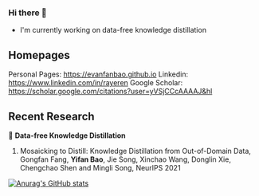 ### Hi there 👋
- I'm currently working on data-free knowledge distillation

## Homepages
Personal Pages: https://evanfanbao.github.io
Linkedin: https://www.linkedin.com/in/rayeren
Google Scholar: https://scholar.google.com/citations?user=yVSjCCcAAAAJ&hl

## Recent Research
🧪 **Data-free Knowledge Distillation**
1. Mosaicking to Distill: Knowledge Distillation from Out-of-Domain Data, Gongfan Fang, **Yifan Bao**, Jie Song, Xinchao Wang, Donglin Xie, Chengchao Shen and Mingli Song, NeurIPS 2021

[![Anurag's GitHub stats](https://github-readme-stats.vercel.app/api?username=EvanfanBao)](https://github.com/anuraghazra/github-readme-stats)






<!--
**EvanfanBao/EvanfanBao** is a ✨ _special_ ✨ repository because its `README.md` (this file) appears on your GitHub profile.

Here are some ideas to get you started:

- 🔭 I’m currently working on ...
- 🌱 I’m currently learning ...
- 👯 I’m looking to collaborate on ...
- 🤔 I’m looking for help with ...
- 💬 Ask me about ...
- 📫 How to reach me: ...
- 😄 Pronouns: ...
- ⚡ Fun fact: ...
-->
